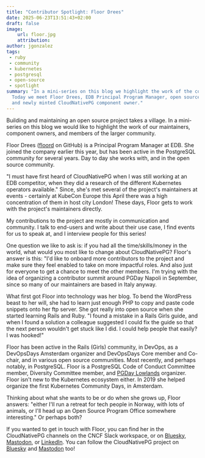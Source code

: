 ```yaml
---
title: "Contributor Spotlight: Floor Drees"
date: 2025-06-23T13:51:43+02:00
draft: false
image:
    url: floor.jpg
    attribution:
author: jgonzalez
tags:
 - ruby
 - community
 - kubernetes
 - postgresql
 - open-source
 - spotlight
summary: "In a mini-series on this blog we highlight the work of the community.
  Today we meet Floor Drees, EDB Principal Program Manager, open source advocate, 
  and newly minted CloudNativePG component owner." 
---
```


Building and maintaining an open source project takes a village. In a
mini-series on this blog we would like to highlight the work of our
maintainers, component owners, and members of the larger community.

Floor Drees ([floord](https://github.com/floord) on GitHub) is a Principal Program Manager at EDB. 
She joined the company earlier this year, but has been active in the PostgreSQL 
community for several years. Day to day she works with, and in the open source 
community.

"I must have first heard of CloudNativePG when I was still working at an EDB 
competitor, when they did a research of the different Kubernetes operators 
available." Since, she's met several of the project's maintainers at events - 
certainly at KubeCon Europe this April there was a high concentration of them 
in host city London! These days, Floor gets to work with the project's 
maintainers directly.

My contributions to the project are mostly in communication and community. 
I talk to end-users and write about their use case, I find events for us to 
speak at, and I interview people for this series!

One question we like to ask is: if you had all the time/skills/money in the 
world, what would you most like to change about CloudNativePG? Floor's answer 
is this: "I'd like to onboard more contributors to the project and make sure 
they feel enabled to take on more impactful roles. And also just for everyone 
to get a chance to meet the other members. I'm trying with the idea of 
organizing a contributor summit around PGDay Napoli in September, since so 
many of our maintainers are based in Italy anyway.

What first got Floor into technology was her blog. To bend the WordPress beast 
to her will, she had to learn just enough PHP to copy and paste code snippets 
onto her ftp server. She got really into open source when she started learning 
Rails and Ruby. "I found a mistake in a Rails Girls guide, and when I found a 
solution a colleague suggested I could fix the guide so that the next person 
wouldn't get stuck like I did. I could help people that easily? I was hooked!"

Floor has been active in the Rails (Girls) community, in DevOps, as a 
DevOpsDays Amsterdam organizer and DevOpsDays Core member and Co-chair, 
and in various open source communities. Most recently, and perhaps notably, 
in PostgreSQL. Floor is a PostgreSQL Code of Conduct Committee member, 
Diversity Committee member, and [PGDay Lowlands](https://2025.pgday.nl) organizer.
Floor isn't new to the Kubernetes ecosystem either. In 2019 she helped organize 
the first Kubernetes Community Days, in Amsterdam.

Thinking about what she wants to be or do when she grows up, Floor answers: 
"either I'll run a retreat for tech people in Norway, with lots of animals, 
or I'll head up an Open Source Program Office somewhere interesting." Or perhaps 
both?
 
If you wanted to get in touch with Floor, you can find her in the 
CloudNativePG channels on the CNCF Slack workspace, or on [Bluesky](https://bsky.app/profile/floord.bsky.social), 
[Mastodon](https://hachyderm.io/@floord), or [LinkedIn](https://www.linkedin.com/in/floordrees/). You can follow the CloudNativePG project on [Bluesky](https://cloudnativepg.bsky.social) and [Mastodon](https://mastodon.social/@CloudNativePG) too! 
